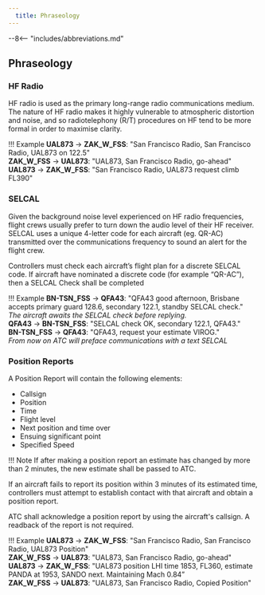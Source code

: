 ```yaml
---
  title: Phraseology
---
```


--8<-- "includes/abbreviations.md"

## Phraseology

### HF Radio

HF radio is used as the primary long-range radio communications medium. The nature of HF radio makes it highly vulnerable to atmospheric distortion and noise, and so radiotelephony (R/T) procedures on HF tend to be more formal in order to maximise clarity.

!!! Example
    **UAL873** -> **ZAK_W_FSS**: "San Francisco Radio, San Francisco Radio, UAL873 on 122.5"  
    **ZAK_W_FSS** -> **UAL873**: "UAL873, San Francisco Radio, go-ahead"  
    **UAL873** -> **ZAK_W_FSS**: "San Francisco Radio, UAL873 request climb FL390"

### SELCAL

Given the background noise level experienced on HF radio frequencies, flight crews usually prefer to turn down the audio level of their HF receiver. SELCAL uses a unique 4-letter code for each aircraft (eg. QR-AC) transmitted over the communications frequency to sound an alert for the flight crew.

Controllers must check each aircraft’s flight plan for a discrete SELCAL code. If aircraft have nominated a discrete code (for example “QR-AC”), then a SELCAL Check shall be completed

!!! Example
    **BN-TSN_FSS** -> **QFA43**: "QFA43 good afternoon, Brisbane accepts primary guard 128.6, secondary 122.1, standby SELCAL check."  
    *The aircraft awaits the SELCAL check before replying.*  
    **QFA43** -> **BN-TSN_FSS**: "SELCAL check OK, secondary 122.1, QFA43."  
    **BN-TSN_FSS** -> **QFA43**: "QFA43, request your estimate VIROG."  
    *From now on ATC will preface communications with a text SELCAL*

### Position Reports

A Position Report will contain the following elements:
- Callsign  
- Position  
- Time    
- Flight level  
- Next position and time over   
- Ensuing significant point   
- Specified Speed  

!!! Note
    If after making a position report an estimate has changed by more than 2 minutes, the new estimate shall be passed to ATC.  

If an aircraft fails to report its position within 3 minutes of its estimated time, controllers must attempt to establish contact with that aircraft and obtain a position report.

ATC shall acknowledge a position report by using the aircraft's callsign. A readback of the report is not required.

!!! Example
    **UAL873** -> **ZAK_W_FSS**: "San Francisco Radio, San Francisco Radio, UAL873 Position"  
    **ZAK_W_FSS** -> **UAL873**: "UAL873, San Francisco Radio, go-ahead"  
    **UAL873** -> **ZAK_W_FSS**: "UAL873 position LHI time 1853, FL360, estimate PANDA at 1953, SANDO next. Maintaining Mach 0.84”  
    **ZAK_W_FSS** -> **UAL873**: "UAL873, San Francisco Radio, Copied Position" 
    